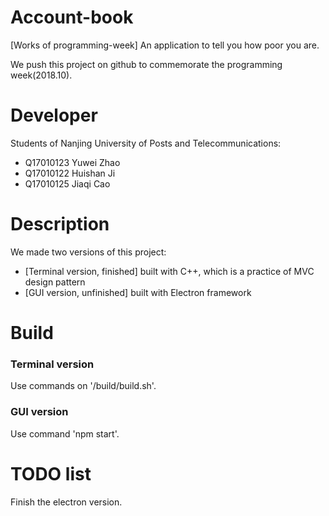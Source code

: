 # Account-book
[Works of programming-week] An application to tell you how poor you are.

We push this project on github to commemorate the programming week(2018.10).

# Developer
Students of Nanjing University of Posts and Telecommunications:
+ Q17010123 Yuwei Zhao
+ Q17010122 Huishan Ji
+ Q17010125 Jiaqi Cao

# Description
We made two versions of this project:
+ [Terminal version, finished] built with C++, which is a practice of MVC design pattern
+ [GUI version, unfinished] built with Electron framework 

# Build
### Terminal version
Use commands on '/build/build.sh'.
### GUI version
Use command 'npm start'.

# TODO list
Finish the electron version.
